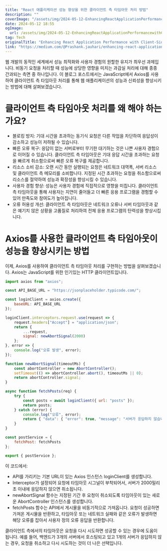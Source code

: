 ```yaml
---
title: "React 애플리케이션 성능 향상을 위한 클라이언트 측 타임아웃 처리 방법"
description: ""
coverImage: "/assets/img/2024-05-12-EnhancingReactApplicationPerformancewithClient-SideTimeoutHandling_0.png"
date: 2024-05-12 18:55
ogImage: 
  url: /assets/img/2024-05-12-EnhancingReactApplicationPerformancewithClient-SideTimeoutHandling_0.png
tag: Tech
originalTitle: "Enhancing React Application Performance with Client-Side Timeout Handling"
link: "https://medium.com/@Prashank.jauhari/enhancing-react-application-performance-with-client-side-timeout-handling-01c8284a0e1f"
---
```



웹 개발의 동적인 세계에서 성능 최적화와 사용자 경험의 원할한 유지가 최우선 과제입니다. 비동기 요청을 처리할 때 성능에 상당한 영향을 미치는 과감실 처리에 대해 종종 간과되는 측면 중 하나입니다. 이 블로그 포스트에서는 JavaScript에서 Axios를 사용하여 클라이언트 측 타임아웃 처리를 통해 웹 애플리케이션의 성능과 신뢰성을 향상시키는 방법에 대해 살펴보겠습니다.

# 클라이언트 측 타임아웃 처리를 왜 해야 하는가요?

- 블로킹 방지: 기대 시간을 초과하는 동기식 요청은 다른 작업을 차단하여 응답성이 감소하고 성능이 저하될 수 있습니다.
- 빠른 오류 복구: 응답이 없는 서버로부터 무기한 대기하는 것은 나쁜 사용자 경험으로 이어질 수 있습니다. 클라이언트 측 타임아웃은 기대 응답 시간을 초과하는 요청을 빠르게 취소함으로써 빠른 오류 복구를 제공합니다.
- 리소스 소비 감소: 오랜 시간 동안 실행되는 요청은 네트워크 대역폭, 서버 리소스 및 클라이언트 측 메모리를 소비합니다. 지정된 시간 초과하는 요청을 취소함으로써 리소스를 절약하여 성능과 확장성을 향상시킬 수 있습니다.
- 사용자 경험 향상: 성능은 사용자 경험에 직접적으로 영향을 미칩니다. 클라이언트 측 타임아웃을 통해 사용자는 지연이 줄어들고 더 빠른 응용 프로그램을 경험할 수 있어 만족도와 참여도가 높아집니다.
- 오류 허용성 개선: 클라이언트 측 타임아웃은 네트워크 오류나 서버 타임아웃과 같은 예기치 않은 상황을 고품질로 처리하여 전체 응용 프로그램의 탄력성을 향상시킵니다.

# Axios를 사용한 클라이언트 측 타임아웃이 성능을 향상시키는 방법



이제, Axios를 사용하여 클라이언트 측 타임아웃 처리를 구현하는 방법을 살펴보겠습니다. Axios는 JavaScript를 위한 인기있는 HTTP 클라이언트입니다.

```js
import axios from "axios";

const API_BASE_URL = "https://jsonplaceholder.typicode.com/";

const loginClient = axios.create({
    baseURL: API_BASE_URL
});

loginClient.interceptors.request.use(request => {
    request.headers["Accept"] = "application/json";
    return {
        ...request,
        signal: newAbortSignal(2000)
    };
}, error => {
    console.log("오류 발생", error);
});

function newAbortSignal(timeoutMs) {
    const abortController = new AbortController();
    setTimeout(() => abortController.abort(), timeoutMs || 0);
    return abortController.signal;
}

async function fetchPosts(req) {
    try {
        const posts = await loginClient({ url: "posts" });
        return posts;
    } catch (error) {
        console.log("오류", error);
        return { "data": { "error": true, "message": "서버가 응답하지 않습니다." } };
    }
}

const postService = {
    fetchPost: fetchPosts
};

export { postService };
```

이 코드에서:

- API를 가리키는 기본 URL이 있는 Axios 인스턴스 loginClient를 생성합니다.
- Interceptor가 설정되어 요청에 타임아웃 시그널이 부착되어서, 서버가 2000밀리초 이내에 응답하지 않으면 취소됩니다.
- newAbortSignal 함수는 지정된 기간 후 요청이 취소되도록 타임아웃이 있는 새로운 AbortController 인스턴스를 생성합니다.
- fetchPosts 함수는 API에서 게시물을 비동기적으로 가져옵니다. 요청이 성공하면 가져온 게시물을 반환하고, 타임아웃 또는 네트워크 실패와 같은 오류가 발생하면 해당 오류를 잡아서 사용자 정의 오류 응답을 반환합니다.



클라이언트 측에서의 타임아웃은 요청을 다시 시도하면 성공할 수 있는 경우에 도움이 됩니다. 예를 들어, 백엔드가 3개의 서버에서 호스팅되고 있고 1개의 서버가 응답하지 않는 경우, 요청을 취소하고 다시 시도하는 것이 더 나은 선택입니다.